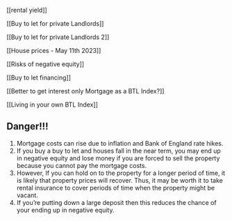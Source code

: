 [[rental yield]]

[[Buy to let for private Landlords]]

[[Buy to let for private Landlords 2]]

[[House prices - May 11th 2023]]

[[Risks of negative equity]]

[[Buy to let financing]]

[[Better to get interest only Mortgage as a BTL Index?]]

[[Living in your own BTL Index]]



## Danger!!!

1. Mortgage costs can rise due to inflation and Bank of England rate hikes.
2. If you buy a buy to let and houses fall in the near term, you may end up in negative equity and lose money if you are forced to sell the property because you cannot pay the mortgage costs. 
3. However, If you can hold on to the property for a longer period of time, it is likely that property prices will recover. Thus, it may be worth it to take rental insurance to cover periods of time when the property might be vacant.
4. If you’re putting down a large deposit then this reduces the chance of your ending up in negative equity.